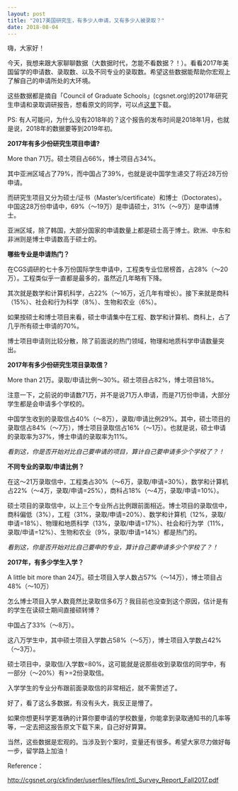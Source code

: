 ```yaml
---
layout: post
title: "2017美国研究生，有多少人申请，又有多少人被录取？"
date: 2018-08-04
---
```


嗨，大家好！

今天，我想来跟大家聊聊数据（大数据时代，怎能不看数据？！）。看看2017年美国留学的申请数、录取数、以及不同专业的录取数。希望这些数据能帮助你宏观上了解自己的申请所处的大环境。

这些数据都是摘自「Council of Graduate Schools」(cgsnet.org)的2017年研究生申请和录取调研报告，想看原文的同学，可以点[这里](http://cgsnet.org/ckfinder/userfiles/files/Intl_Survey_Report_Fall2017.pdf)下载。

PS: 有人可能问，为什么没有2018年的？这个报告的发布时间是2018年1月，也就是说，2018年的数据要等到2019年初。

**2017年有多少份研究生项目申请?**

More than 71万。硕士项目占66%，博士项目占34%。

其中亚洲区域占了79%，而中国占了39%，也就是说中国学生递交了将近28万份申请。

而研究生项目又分为硕士/证书（Master’s/certificate）和博士（Doctorates）。中国这28万份申请中，69%（～19万）是申请硕士，31%（～9万）是申请博士。

亚洲区域，除了韩国，大部分国家的申请数量上都是硕士高于博士。欧洲、中东和非洲则是博士申请数高于硕士的。

**哪些专业是申请热门？**

在CGS调研的七十多万份国际学生申请中，工程类专业位居榜首，占28%（～20万）。工程类似乎一直都是最多的，虽然近几年略有下降。

其次就是数学和计算机科学，占22%（～16万，近几年有增长）。接下来就是商科（15%）、社会和行为科学（8%）、生物和农业（6%）。

如果按硕士和博士项目来看，硕士申请集中在工程、数学和计算机、商科上，占了几乎所有硕士申请的70%。

博士项目申请则比较分散，除了前面说的热门领域，物理和地质科学申请数量突出。

**2017年有多少份研究生项目录取信？**

More than 21万。录取/申请比例～30%。硕士项目占82%，博士项目18%。

注意一下，之前说的申请数71万，并不是说71万人申请，而是71万份申请，大部分学生都是会申请多个学校的。

中国学生收到的录取信占40%（～8万），录取/申请比例29%。其中，硕士项目的录取信占84%（～7万），博士项目录取信占16%（～1万）。也就是说，硕士申请的录取率为37%，博士申请的录取率为11%。


*看到这，你是否开始对比自己要申请的项目，算计自己要申请多少个学校了？！*

**不同专业的录取/申请比例？**

在这～21万录取信中，工程类占30%（～6万，录取/申请=30%），数学和计算机占22%（～4万，录取/申请=25%），商科占18%（～4万，录取/申请=10%）。

硕士项目的录取信中，以上三个专业所占比例跟前面相近。博士项目的录取信中，商科偏低（3%），工程（31%，录取/申请=20%）、数学和计算机（12%，录取/申请=18%）、物理和地质科学（13%，录取/申请=17%）、社会和行为学（11%，录取/申请=12%）、生物和农业（9%，录取/申请=14%）都是热门的。

*看到这，你是否开始对比自己要申的专业，算计自己要申请多少个学校了？！*

**2017年，有多少学生入学？**

A little bit more than 24万。硕士项目入学人数占57%（～14万），博士项目占48%（～10万）

怎么博士项目入学人数竟然比录取信多6万？我目前也没查到这个原因，估计是有的学生在读硕士期间直接硕转博？

中国占了33%（～8万）。

这八万学生中，其中硕士项目入学数占58%（～5万），博士项目入学数占42%（～3万）。

硕士项目中，录取信/入学数=80%，这可能就是说那些收到录取信的同学中，有一部分（～20%）有>=2份录取信。

入学学生的专业分布跟前面录取信的非常相近，就不需赘述了。

好了，看了这么多数据，有没有头大，我反正是懵了。

如果你想更科学更准确的计算你要申请的学校数量，你能拿到录取通知书的几率等等，一定去把这报告原文下载下来，自己好好算算。

当然，这些数据是宏观的。当涉及到个案时，变量还有很多。希望大家尽力做好每一步，留学路上加油！

Reference：

http://cgsnet.org/ckfinder/userfiles/files/Intl_Survey_Report_Fall2017.pdf
